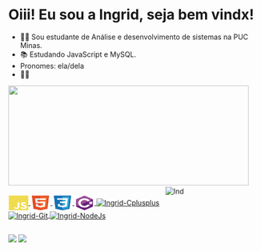 # Oiii! Eu sou a Ingrid, seja bem vindx!

- :woman_technologist: Sou estudante de Análise e desenvolvimento de sistemas na PUC Minas. 
- :books: Estudando JavaScript e MySQL.
- Pronomes: ela/dela
- :rainbow_flag:
<div> 
<a href="https://github.com/ingridcso">
<img height="200em" width= "480" src="https://github-readme-stats.vercel.app/api?username=ingridcso&show_icons=false&theme=dracula&include_all_commits=true&count_private=true"/>
<img align="right" alt="Ind" height="190" width="190" src="https://user-images.githubusercontent.com/66189591/132958356-9f9561cc-5f84-434c-8423-2e93d012621b.png">

</div>
 
 <div style="display: inline_block"><br>
  <img align="center" alt="Ingrid-Js" height="30" width="40" src="https://raw.githubusercontent.com/devicons/devicon/master/icons/javascript/javascript-plain.svg">
  <img align="center" alt="Ingrid-HTML" height="30" width="40" src="https://raw.githubusercontent.com/devicons/devicon/master/icons/html5/html5-original.svg">
  <img align="center" alt="Ingrid-CSS" height="30" width="40" src="https://raw.githubusercontent.com/devicons/devicon/master/icons/css3/css3-original.svg">
  <img align="center" alt="Ingrid-Csharp" height="30" width="40" src="https://raw.githubusercontent.com/devicons/devicon/master/icons/csharp/csharp-original.svg">
  <img align="center" alt="Ingrid-Cplusplus" height="30" width="40"link src="https://cdn.jsdelivr.net/gh/devicons/devicon/icons/cplusplus/cplusplus-original.svg" />
  <img align="center" alt="Ingrid-Git" height="30" width="40"link src="https://cdn.jsdelivr.net/gh/devicons/devicon/icons/git/git-original.svg" />
  <img align="center" alt="Ingrid-NodeJs" height="30" width="40"link src="https://cdn.jsdelivr.net/gh/devicons/devicon/icons/nodejs/nodejs-original.svg" />
  </div>
  
  ##
  
  <div> 
  <a href = "mailto:ingridcso2019@gmail.com"><img src="https://img.shields.io/badge/-Gmail-%23333?style=for-the-badge&logo=gmail&logoColor=white" target="_blank"></a>
  <a href="https://www.linkedin.com/in/ingridcsoliveira/" target="_blank"><img src="https://img.shields.io/badge/-LinkedIn-%230077B5?style=for-the-badge&logo=linkedin&logoColor=white" target="_blank"></a> 
 
